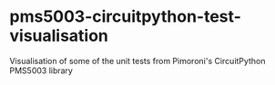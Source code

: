 # pms5003-circuitpython-test-visualisation
Visualisation of some of the unit tests from Pimoroni's CircuitPython PMS5003 library 
